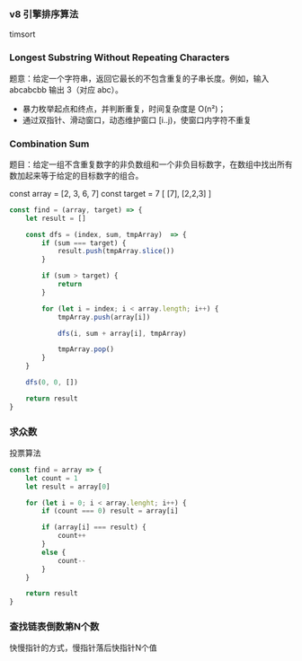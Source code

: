 

### v8 引擎排序算法  
timsort

### Longest Substring Without Repeating Characters

题意：给定一个字符串，返回它最长的不包含重复的子串长度。例如，输入 abcabcbb 输出 3（对应 abc）。

- 暴力枚举起点和终点，并判断重复，时间复杂度是 O(n²)；
- 通过双指针、滑动窗口，动态维护窗口 [i..j)，使窗口内字符不重复

### Combination Sum

题目：给定一组不含重复数字的非负数组和一个非负目标数字，在数组中找出所有数加起来等于给定的目标数字的组合。

const array = [2, 3, 6, 7]
const target = 7
[
  [7],
  [2,2,3]
]

``` javascript
const find = (array, target) => {
    let result = []

    const dfs = (index, sum, tmpArray)  => {
        if (sum === target) {
            result.push(tmpArray.slice())
        }

        if (sum > target) {
            return
        }

        for (let i = index; i < array.length; i++) {
            tmpArray.push(array[i])

            dfs(i, sum + array[i], tmpArray)

            tmpArray.pop()
        }
    }

    dfs(0, 0, [])

    return result    
}
```


### 求众数

投票算法

``` javascript
const find = array => {
    let count = 1
    let result = array[0]

    for (let i = 0; i < array.lenght; i++) {
        if (count === 0) result = array[i]

        if (array[i] === result) {
            count++
        }
        else {
            count--
        }
    }

    return result
}
```


### 查找链表倒数第N个数

快慢指针的方式，慢指针落后快指针N个值